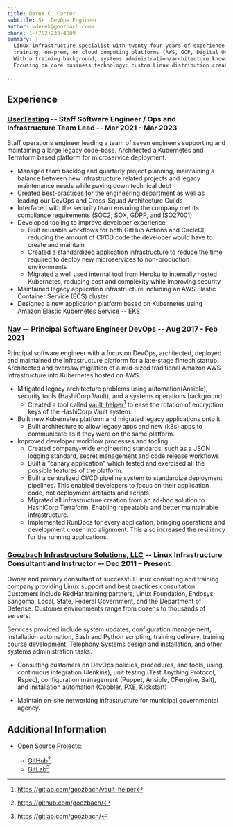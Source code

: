 ```yaml
---
title: Derek C. Carter
subtitle: Sr. DevOps Engineer
author: <derek@goozbach.com>
phone: 1-(762)233-4009  
summary: |
  Linux infrastructure specialist with twenty-four years of experience in
  training, on-prem, or cloud computing platforms (AWS, GCP, Digital Ocean).
  With a training background, systems administration/architecture know-how, and course development knowledge to architect robust, scalable digital infrastructure.
  Focusing on core business technology: custom Linux distribution creation, systems automation and DevOps methodologies, telecommunications, systems architecture, design and training.

...
```


## Experience
### [UserTesting][] -- Staff Software Engineer / Ops and Infrastructure Team Lead -- Mar 2021 - Mar 2023
Staff operations engineer leading a team of seven engineers supporting and
maintaining a large legacy code-base.
Architected a Kubernetes and Terraform based platform for microservice
deployment.

* Managed team backlog and quarterly project planning, maintaining a balance
    between new infrastructure related projects and legacy maintenance
    needs while paying down technical debt
* Created best-practices for the engineering department as well as leading our
    DevOps and Cross-Squad Architecture Guilds
* Interfaced with the security team ensuring the company met its compliance
    requirements (SOC2, SOX, GDPR, and ISO27001)
* Developed tooling to improve developer experience
    + Built reusable workflows for both GitHub Actions and CircleCI, reducing
        the amount of CI/CD code the developer would have to create and maintain
    + Created a standardized application infrastructure to reduce the time
        required to deploy new microservices to non-production environments
    + Migrated a well used internal tool from Heroku to internally hosted
        Kubernetes, reducing cost and complexity while improving security
* Maintained legacy application infrastructure including an AWS Elastic Container
    Service (ECS) cluster
* Designed a new application platform based on Kubernetes using Amazon Elastic
    Kubernetes Service -- EKS

### [Nav][] -- Principal Software Engineer DevOps -- Aug 2017 - Feb 2021
Principal software engineer with a focus on DevOps, architected, deployed and
maintained the infrastructure platform for a late-stage fintech startup.
Architected and oversaw migration of a mid-sized traditional Amazon AWS infrastructure
into Kubernetes hosted on AWS.

* Mitigated legacy architecture problems using automation(Ansible), security tools
    (HashiCorp Vault), and a systems operations background.
    + Created a tool called [vault_helper][][^1] to ease the rotation of encryption
        keys of the HashiCorp Vault system.
* Built new Kubernetes platform and migrated legacy applications onto it.
    + Built architecture to allow legacy apps and new (k8s) apps to communicate
        as if they were on the same platform.
* Improved developer workflow processes and tooling.
    + Created company-wide engineering standards, such as a JSON logging
        standard, secret management and code release workflows
    + Built a "canary application" which tested and exercised all the possible
        features of the platform.
    + Built a centralized CI/CD pipeline system to standardize deployment pipelines.
        This enabled developers to focus on their application code, not deployment
        artifacts and scripts.
    + Migrated all infrastructure creation from an ad-hoc solution to HashiCorp
        Terraform. Enabling repeatable and better maintainable infrastructure.
    + Implemented RunDocs for every application, bringing operations and
        development closer into alignment. This also increased the resiliency
        for the running applications.

### [Goozbach Infrastructure Solutions, LLC][] -- Linux Infrastructure Consultant and Instructor -- Dec 2011 – Present
Owner and primary consultant of successful Linux consulting and training company providing Linux support and best practices consultation.
Customers include RedHat training partners, Linux Foundation, Endosys, Sangoma, Local, State, Federal Government, and the Department of Defense.
Customer environments range from dozens to thousands of servers.

Services provided include system updates, configuration management, installation automation, Bash and Python scripting, training delivery, training course development, Telephony Systems design and installation, and other systems administration tasks.

* Consulting customers on DevOps policies, procedures, and tools, using continuous integration (Jenkins), unit testing (Test Anything Protocol, Rspec), configuration management (Puppet, Ansible, CFengine, Salt), and installation automation (Cobbler, PXE, Kickstart)

* Maintain on-site networking infrastructure for municipal governmental agency.

## Additional Information
* Open Source Projects:
    + [GitHub][][^3]
    + [GitLab][][^4]

  [UserTesting]: https://www.usertesting.com/
  [vault_helper]: https://gitlab.com/goozbach/vault_helper
  [Nav]: http://nav.com
  [Goozbach Infrastructure Solutions, LLC]: http://goozbach.com/
  [GitHub]: https://github.com/goozbach/
  [GitLab]: https://gitlab.com/goozbach/

  [^1]: <https://gitlab.com/goozbach/vault_helper>  
  [^3]: <https://github.com/goozbach/>  
  [^4]: <https://gitlab.com/goozbach/>  
